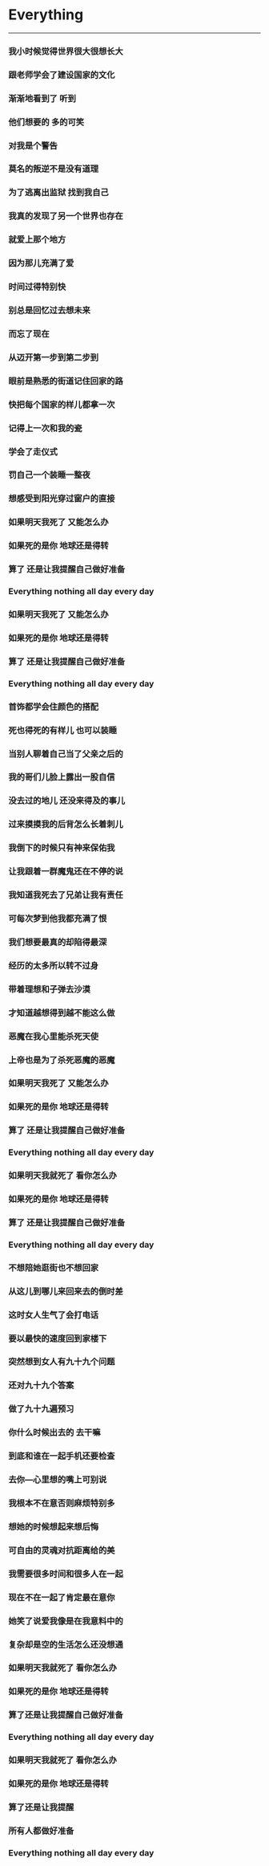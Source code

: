 # Everything

----
### 我小时候觉得世界很大很想长大
### 跟老师学会了建设国家的文化
### 渐渐地看到了 听到
### 他们想要的 多的可笑
### 对我是个警告
### 莫名的叛逆不是没有道理
### 为了逃离出监狱 找到我自己
### 我真的发现了另一个世界也存在
### 就爱上那个地方
### 因为那儿充满了爱
### 时间过得特别快
### 别总是回忆过去想未来
### 而忘了现在
### 从迈开第一步到第二步到
### 眼前是熟悉的街道记住回家的路
### 快把每个国家的样儿都拿一次
### 记得上一次和我的瓷
### 学会了走仪式
### 罚自己一个装睡一整夜
### 想感受到阳光穿过窗户的直接
### 如果明天我死了 又能怎么办
### 如果死的是你 地球还是得转
### 算了 还是让我提醒自己做好准备
### Everything nothing all day every day
### 如果明天我死了 又能怎么办
### 如果死的是你 地球还是得转
### 算了 还是让我提醒自己做好准备
### Everything nothing all day every day
### 首饰都学会住颜色的搭配
### 死也得死的有样儿 也可以装睡
### 当别人聊着自己当了父亲之后的
### 我的哥们儿脸上露出一股自信
### 没去过的地儿 还没来得及的事儿
### 过来摸摸我的后背怎么长着刺儿
### 我倒下的时候只有神来保佑我
### 让我跟着一群魔鬼还在不停的说
### 我知道我死去了兄弟让我有责任
### 可每次梦到他我都充满了恨
### 我们想要最真的却陷得最深
### 经历的太多所以转不过身
### 带着理想和子弹去沙漠
### 才知道越想得到越不能这么做
### 恶魔在我心里能杀死天使
### 上帝也是为了杀死恶魔的恶魔
### 如果明天我死了 又能怎么办
### 如果死的是你 地球还是得转
### 算了 还是让我提醒自己做好准备
### Everything nothing all day every day
### 如果明天我就死了 看你怎么办
### 如果死的是你 地球还是得转
### 算了 还是让我提醒自己做好准备
### Everything nothing all day every day
### 不想陪她逛街也不想回家
### 从这儿到哪儿来回来去的倒时差
### 这时女人生气了会打电话
### 要以最快的速度回到家楼下
### 突然想到女人有九十九个问题
### 还对九十九个答案
### 做了九十九遍预习
### 你什么时候出去的 去干嘛
### 到底和谁在一起手机还要检查
### 去你—心里想的嘴上可别说
### 我根本不在意否则麻烦特别多
### 想她的时候想起来想后悔
### 可自由的灵魂对抗距离给的美
### 我需要很多时间和很多人在一起
### 现在不在一起了肯定最在意你
### 她笑了说爱我像是在我意料中的
### 复杂却是空的生活怎么还没想通
### 如果明天我就死了 看你怎么办
### 如果死的是你 地球还是得转
### 算了还是让我提醒自己做好准备
### Everything nothing all day every day
### 如果明天我就死了 看你怎么办
### 如果死的是你 地球还是得转
### 算了还是让我提醒
### 所有人都做好准备
### Everything nothing all day every day

